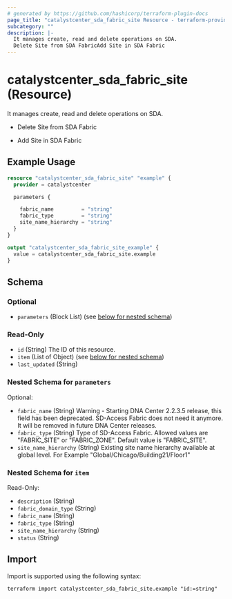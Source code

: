 ```yaml
---
# generated by https://github.com/hashicorp/terraform-plugin-docs
page_title: "catalystcenter_sda_fabric_site Resource - terraform-provider-catalystcenter"
subcategory: ""
description: |-
  It manages create, read and delete operations on SDA.
  Delete Site from SDA FabricAdd Site in SDA Fabric
---
```


# catalystcenter_sda_fabric_site (Resource)

It manages create, read and delete operations on SDA.

- Delete Site from SDA Fabric

- Add Site in SDA Fabric

## Example Usage

```terraform
resource "catalystcenter_sda_fabric_site" "example" {
  provider = catalystcenter

  parameters {

    fabric_name         = "string"
    fabric_type         = "string"
    site_name_hierarchy = "string"
  }
}

output "catalystcenter_sda_fabric_site_example" {
  value = catalystcenter_sda_fabric_site.example
}
```

<!-- schema generated by tfplugindocs -->
## Schema

### Optional

- `parameters` (Block List) (see [below for nested schema](#nestedblock--parameters))

### Read-Only

- `id` (String) The ID of this resource.
- `item` (List of Object) (see [below for nested schema](#nestedatt--item))
- `last_updated` (String)

<a id="nestedblock--parameters"></a>
### Nested Schema for `parameters`

Optional:

- `fabric_name` (String) Warning - Starting DNA Center 2.2.3.5 release, this field has been deprecated. SD-Access Fabric does not need it anymore.  It will be removed in future DNA Center releases.
- `fabric_type` (String) Type of SD-Access Fabric. Allowed values are "FABRIC_SITE" or "FABRIC_ZONE".  Default value is "FABRIC_SITE".
- `site_name_hierarchy` (String) Existing site name hierarchy available at global level. For Example "Global/Chicago/Building21/Floor1"


<a id="nestedatt--item"></a>
### Nested Schema for `item`

Read-Only:

- `description` (String)
- `fabric_domain_type` (String)
- `fabric_name` (String)
- `fabric_type` (String)
- `site_name_hierarchy` (String)
- `status` (String)

## Import

Import is supported using the following syntax:

```shell
terraform import catalystcenter_sda_fabric_site.example "id:=string"
```

